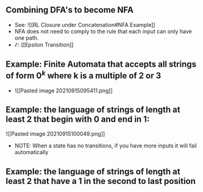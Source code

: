 ## Combining DFA's to become NFA
* See: ![[RL Closure under Concatenation#NFA Example]]
* NFA does not need to comply to the rule that each input can only have one path. 
* $\mathcal{E}$:  [[Epsilon Transition]] 

## Example: Finite Automata that accepts all strings of form $0^k$ where k is a multiple of 2 or 3
* ![[Pasted image 20210915095411.png]]
## Example: the language of strings of length at least 2 that begin with 0 and end in 1:
![[Pasted image 20210915100049.png]]

* NOTE: When a state has no transitions, if you have more inputs it will fail automatically


## Example: the language of strings of length at least 2 that have a 1 in the second to last position
